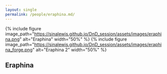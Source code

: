 ```yaml
---
layout: single
permalink: /people/eraphina.md/
---
```


{% include figure image_path="https://sinalewis.github.io/DnD_session/assets/images/eraphina.png" alt="Eraphina" width="50%" %}
{% include figure image_path="https://sinalewis.github.io/DnD_session/assets/images/eraphina_forge.png" alt="Eraphina 2" width="50%" %}

## Eraphina
